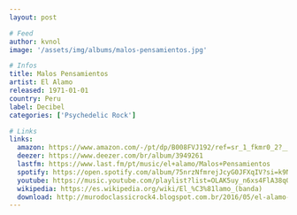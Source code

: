 ```yaml
---
layout: post

# Feed
author: kvnol
image: '/assets/img/albums/malos-pensamientos.jpg'

# Infos
title: Malos Pensamientos
artist: El Alamo
released: 1971-01-01
country: Peru
label: Decibel
categories: ['Psychedelic Rock']

# Links
links:
  amazon: https://www.amazon.com/-/pt/dp/B008FVJ192/ref=sr_1_fkmr0_2?__mk_pt_BR=%C3%85M%C3%85%C5%BD%C3%95%C3%91&dchild=1&keywords=el+alamo+malos+pensamientos&qid=1614999051&sr=8-2-fkmr0
  deezer: https://www.deezer.com/br/album/3949261
  lastfm: https://www.last.fm/pt/music/el+alamo/Malos+Pensamientos
  spotify: https://open.spotify.com/album/75nrzNfmrejJcyG0JFXqIV?si=k9NYtK_ST864M61_uOcVGQ
  youtube: https://music.youtube.com/playlist?list=OLAK5uy_n6xs4FlA38qQ5nDqs2W8LZBEYFy1bIBYs
  wikipedia: https://es.wikipedia.org/wiki/El_%C3%81lamo_(banda)
  download: http://murodoclassicrock4.blogspot.com.br/2016/05/el-alamo-malos-pensamientos-1971.html
---
```

